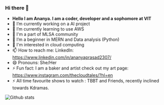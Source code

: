 ### Hi there 👋

<!--
**ananyap18/ananyap18** is a ✨ _special_ ✨ repository because its `README.md` (this file) appears on your GitHub profile. -->

- **Hello I am Ananya. I am a coder, developer and a sophomore at VIT**
- 🔭 I’m currently working on a AI project
- 🌱 I’m currently learning to use AWS
- 👯 I'm a part of MLSA community
- 🤔 I’m a beginner in MERN and Data analysis (Python)
- 💬 I'm interested in cloud computing
- 📫 How to reach me: LinkedIn: https://www.linkedin.com/in/ananyaprasad2307/
- 😄 Pronouns: She/Her
- ⚡ Fun fact: I am a baker and artist check out my art page: https://www.instagram.com/thecloudtales/?hl=en
- ⚡ All time favourite shows to watch : TBBT and Friends, recently inclined towards Kdramas.



![Github stats](https://github-readme-stats.vercel.app/api?username=ananyap18)

